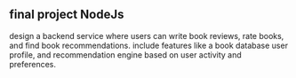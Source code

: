  
 ## final project NodeJs 
 
 design a backend service where users can write book reviews, rate books, and find book recommendations. include features like a book database user profile, and recommendation engine based on user activity and preferences.
